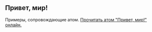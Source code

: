 ## Привет, мир!

Примеры, сопровождающие атом.
[Прочитать атом "Привет, мир!" онлайн.](https://stepik.org/lesson/103796/step/1)